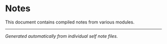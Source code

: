 # Notes

This document contains compiled notes from various modules.

---

*Generated automatically from individual self note files.*